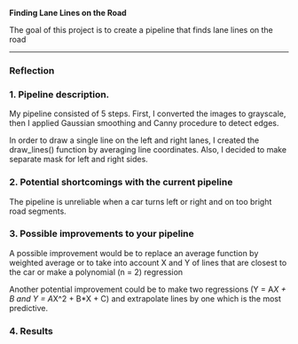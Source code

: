 **Finding Lane Lines on the Road**

The goal of this project is to create a pipeline that finds lane lines on the road

[//]: # (Image References)

[image1]: ./examples/grayscale.jpg "Grayscale"

---

### Reflection

### 1. Pipeline description.

My pipeline consisted of 5 steps. First, I converted the images to grayscale, then I applied Gaussian smoothing and Canny procedure to detect edges.

In order to draw a single line on the left and right lanes, I created the draw_lines() function by averaging line coordinates. Also, I decided to make separate mask for left and right sides.

### 2. Potential shortcomings with the current pipeline

The pipeline is unreliable when a car turns left or right and on too bright road segments.

### 3. Possible improvements to your pipeline

A possible improvement would be to replace an average function by weighted average or to take into account X and Y of lines that are closest to the car or make a polynomial (n = 2) regression 

Another potential improvement could be to make two regressions (Y = A*X + B and Y = A*X^2 + B*X + C) and extrapolate lines by one which is the most predictive.

### 4. Results
